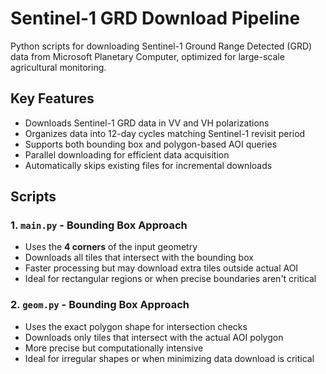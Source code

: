# Sentinel-1 GRD Download Pipeline

Python scripts for downloading Sentinel-1 Ground Range Detected (GRD) data from Microsoft Planetary Computer, optimized for large-scale agricultural monitoring.

## Key Features
- Downloads Sentinel-1 GRD data in VV and VH polarizations
- Organizes data into 12-day cycles matching Sentinel-1 revisit period
- Supports both bounding box and polygon-based AOI queries
- Parallel downloading for efficient data acquisition
- Automatically skips existing files for incremental downloads

## Scripts

### 1. `main.py` - Bounding Box Approach
- Uses the **4 corners** of the input geometry
- Downloads all tiles that intersect with the bounding box
- Faster processing but may download extra tiles outside actual AOI
- Ideal for rectangular regions or when precise boundaries aren't critical


### 2. `geom.py` - Bounding Box Approach
- Uses the exact polygon shape for intersection checks
- Downloads only tiles that intersect with the actual AOI polygon
- More precise but computationally intensive
- Ideal for irregular shapes or when minimizing data download is critical
